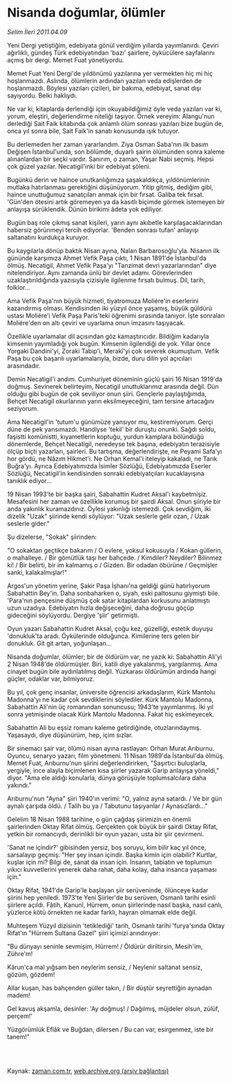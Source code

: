 # Nisanda doğumlar, ölümler

*Selim İleri 2011.04.09*

<td class="columnist-detail">
<p>Yeni Dergi yetiştiğim, edebiyata gönül verdiğim yıllarda yayımlanırdı. Çeviri ağırlıklı, gündeş Türk edebiyatından 'bazı' şairlere, öykücülere sayfalarını açmış bir dergi. Memet Fuat yönetiyordu.</p>
<p>
<div id="haberMetinDiv">
<p>Memet Fuat Yeni Dergi'de yıldönümü yazılarına yer vermekten hiç mi hiç hoşlanmazdı. Aslında, ölümlerin ardından yazılan veda edişlerden de hoşlanmazdı. Böylesi yazıları çizileri, bir bakıma, edebiyat, sanat dışı sayıyordu. Belki haklıydı.
<p>Ne var ki, kitaplarda derlendiği için okuyabildiğimiz öyle veda yazıları var ki, yorum, eleştiri, değerlendirme niteliği taşıyor. Örnek vereyim: Alangu'nun derlediği Sait Faik kitabında çok anlamlı ölüm sonrası yazıları bize bugün de, onca yıl sonra bile, Sait Faik'in sanatı konusunda ışık tutuyor.
<p>Bu derlemeden her zaman yararlandım. Ziya Osman Saba'nın ilk basım Değişen İstanbul'unda, son bölümde, duyarlı şairin ölümünden sonra kaleme alınanlardan bir seçki vardır. Sanırım, o zaman, Yaşar Nabi seçmiş. Hepsi çok güzel yazılar. Necatigil'inki bir edebiyat şöleni.
<p>Bugünkü derin ve haince unutkanlığımıza şaşakaldıkça, yıldönümlerinin mutlaka hatırlanması gerektiğini düşünüyorum. Yitip gitmiş, dediğim gibi, haince unuttuğumuz sanatçıları anmak için bir fırsat. Galiba tek fırsat. 'Gün'den ötesini artık göremeyen ya da kasıtlı biçimde görmek istemeyen bir anlayışa sürüklendik. Dünün birikimi âdeta yok ediliyor.
<p>Bugün baş role çıkmış sanat kişileri, yarın aynı akıbetle karşılaşacaklarından habersiz görünmeyi tercih ediyorlar. 'Benden sonrası tufan' anlayışı saltanatını kurdukça kuruyor.
<p>Bu kaygılarla dönüp baktık Nisan ayına, Nalan Barbarosoğlu'yla. Nisanın ilk gününde karşımıza Ahmet Vefik Paşa çıktı, 1 Nisan 1891'de İstanbul'da ölmüş. Necatigil, Ahmet Vefik Paşa'yı "Tanzimat devri yazarlarından" diye nitelendiriyor. Aynı zamanda ünlü bir devlet adamı. Görevlerinden uzaklaştırıldığında yazısıyla çizisiyle ilgilenme fırsatı bulmuş. Dil, tarih, folklor...
<p>Ama Vefik Paşa'nın büyük hizmeti, tiyatromuza Moliére'in eserlerini kazandırmış olması. Kendisinden iki yüzyıl önce yaşamış, büyük güldürü ustası Moliére'i Vefik Paşa Paris'teki öğrenimi sırasında tanıyor. İşte sonraları Moliére'den on altı çeviri ve uyarlama onun imzasını taşıyacak.
<p>Özellikle uyarlamalar dil açısından göz kamaştırıcıdır. Bildiğim kadarıyla kimsenin yayımladığı yok bugün. Kimsenin ilgilendiği de yok. Yıllar önce Yorgaki Dandini'yi, Zoraki Tabip'i, Merakî'yi çok severek okumuştum. Vefik Paşa bu çok başarılı uyarlamalarıyla, bizde, duru dilin yol açıcıları arasındadır.
<p>Demin Necatigil'i andım. Cumhuriyet döneminin güçlü şairi 16 Nisan 1919'da doğmuş. Sevinerek belirteyim, Necatigil unuttuklarımız arasında değil. Dün olduğu gibi bugün de çok seviliyor onun şiiri. Gençlerle paylaştığımda, Behçet Necatigil okurlarının yarın eksilmeyeceğini, tam tersine artacağını seziyorum.
<p>Ama Necatigil'in 'tutum'u günümüze yansıyor mu, kestiremiyorum. Gerçi düne de pek yansımazdı. Handiyse 'tekil' bir duruştu onunki. Sağdı soldu, faşistti komünistti, kıyametlerin koptuğu, yurdun kamplara bölündüğü dönemlerde, Behçet Necatigil, neredeyse tek başına, edebiyatın terazisiyle ölçüp biçti yazarları, şairleri. Bu tartışma, değerlendirişte, ne Peyami Safa'yı hor gördü, ne Nâzım Hikmet'i. Ne Orhan Kemal'i iteleyip kakaladı, ne Tarık Buğra'yı. Ayrıca Edebiyatımızda İsimler Sözlüğü, Edebiyatımızda Eserler Sözlüğü, Necatigil'in kendisinden sonraki edebiyatçıları kucaklayışına tanıklık ediyor...
<p>19 Nisan 1993'te bir başka şairi, Sabahattin Kudret Aksal'ı kaybetmişiz. Mesafesini her zaman ve özellikle korumuş bir şairdi Aksal. Onun şiiriyle bir anda yakınlık kuramazdınız. Öylesi yakınlığı istemezdi. Çok sevdiğim, iki dizelik "Uzak" şiirinde kendi söylüyor: "Uzak seslerle gelir ozan, / Uzak seslerle gider."
<p>Şu dizelerse, "Sokak" şiirinden:
<p>"O sokaktan geçtikçe bakarım / O evlere, yoksul kokusuyla / Kokan güllerin, o mahalleye. / Bir gömütlük taşı her bahçede. / Kimdiler? Neydiler? Bilinmez ki! / Bir belirti, bir im kalmamış o / Gizden. Bir odadan öbürüne / Geçmişler sanki, kalakalmışlar!"
<p>Argos'un yönetim yerine, Şakir Paşa İşhanı'na geldiği günü hatırlıyorum Sabahattin Bey'in. Daha sonbaharken o, siyah, eski paltosunu giymişti bile. 'Para'nın pençesine düşmüş çok satar kitaplardan korkusunu anlatmıştı uzun uzadıya. Edebiyatın hızla değişeceğini, daha doğrusu göçüp gideceğini söylüyordu. Dergiye 'şiir' getirmişti.
<p>Oyun yazarı Sabahattin Kudret Aksal, çoğu kez, güzelliği, estetik duyuşu 'donukluk'ta aradı. Öykülerinde olduğunca. Kimilerine ters gelen bir donukluk. Git git artan, yoğunlaşan...
<p>Nisanda doğumlar, ölümler; bir de öldürüm var, ne yazık ki: Sabahattin Ali'yi 2 Nisan 1948'de öldürmüşler. Biri, katili diye yakalanmış, yargılanmış. Ama cinayet bugün bile aydınlatılmış değil. Yüzkarası öldürümün ardında hangi güçler, odaklar var, bilmiyoruz.
<p>Bu yıl, çok genç insanlar, üniversite öğrencisi arkadaşlarım, Kürk Mantolu Madonna'yı ne kadar çok sevdiklerini söylediler. Kürk Mantolu Madonna, Sabahattin Ali'nin üç romanından sonuncusu; 1943'te yayımlanmış. İki yıl sonra yetmişinde olacak Kürk Mantolu Madonna. Fakat hiç eskimeyecek.
<p>Sabahattin Ali bu eşsiz romanı kaleme getirdiğinde, otuzlarındaymış. Yaşasaydı, diye düşünürüm, hep, içim sızlar.
<p>Bir sinemacı şair var, ölümü nisan ayına rastlayan: Orhan Murat Arıburnu. Oyuncu, senaryo yazarı, film yönetmeni. 11 Nisan 1989'da İstanbul'da ölmüş. Memet Fuat, Arıburnu'nun şiirini değerlendirirken, "Şaşırtıcı buluşlarla, yergiyle, ince alayla biçimlenen kısa şiirler yazarak Garip anlayışa yöneldi," diyor. "Ama ele aldığı konularla, dünya görüşüyle toplumsalcılara daha yakındı."
<p>Arıburnu'nun "Ayna" şiiri 1940'ın verimi: "O, yalnız ayna satardı. / Ve bir gün aynalı çarşıda öldü. / Talih bu ya / Tabutunu taşıyanlar / Aynasızlardı..."
<p>Gelelim 18 Nisan 1988 tarihine, o gün çağdaş şiirimizin en önemli şairlerinden Oktay Rifat ölmüş. Gerçekten çok büyük bir şairdi Oktay Rifat, yetkin bir romancıydı, derinlikli bir oyun yazarı, usta bir şiir çevirmeni.
<p>'Sanat ne içindir?' gibisinden yersiz, boş soruyu, kim bilir kaç yıl önce, sarsalayıp geçmiş: "Her şey insan içindir. Başka kimin için olabilir? Kurtlar, kuşlar için mi? Bilgi de, sanat da insan için. İnsanın, tabiatın ve toplumun yıkıcı kuvvetlerini yenerek daha rahat, daha kolay, daha insanca yaşaması için."
<p>Oktay Rifat, 1941'de Garip'le başlayan şiir serüveninde, ölünceye kadar şiirini hep yeniledi. 1973'te Yeni Şiirler'de bu serüven, Osmanlı tarihi esinli şiirlere açıldı. Fâtih, Kanunî, Hürrem, onun şiirlerinde nasıl başka, nasıl canlı, yüzlerce kötü örnekten ne kadar farklı, hayran olmamak elde değil.
<p>Muhteşem Yüzyıl dizisinin 'tetiklediği' tarih, Osmanlı tarihi 'furya'sında Oktay Rifat'ın "Hürrem Sultana Gazel" şiiri içimizi arındırıyor:
<p>"Bu dünyayı seninle sevmişim, Hürrem! / Öldürür diriltirsin, Mesih'im, Zühre'm!
<p>Kârun'ca mal yığsam ben neylerim sensiz, / Neylenir saltanat sensiz, gözüm, gözdem!
<p>Allar kuşan, has bahçenden güller takın, / Bir düştür seyrettiğin aynadan madem!
<p>Gel kavuş akşamla, desinler: 'Ay doğmuş! / Dağılmış, müjdeler olsun, zülüf, perçem!'
<p>Yüzgörümlük Eflâk ve Buğdan, dilersen / Bu can var, esirgenmez, iste bir tanem!" </p></p></p></p></p></p></p></p></p></p></p></p></p></p></p></p></p></p></p></p></p></p></p></p></p></p></p></p></p></div>
</p>


<p><br>
		 </br></p></td>

Kaynak: [zaman.com.tr](http://zaman.com.tr/yazar.do?yazino=1118831), [web.archive.org (arşiv bağlantısı)](http://web.archive.org/web/20110412222440/http://www.zaman.com.tr:80/yazar.do?yazino=1118831)
